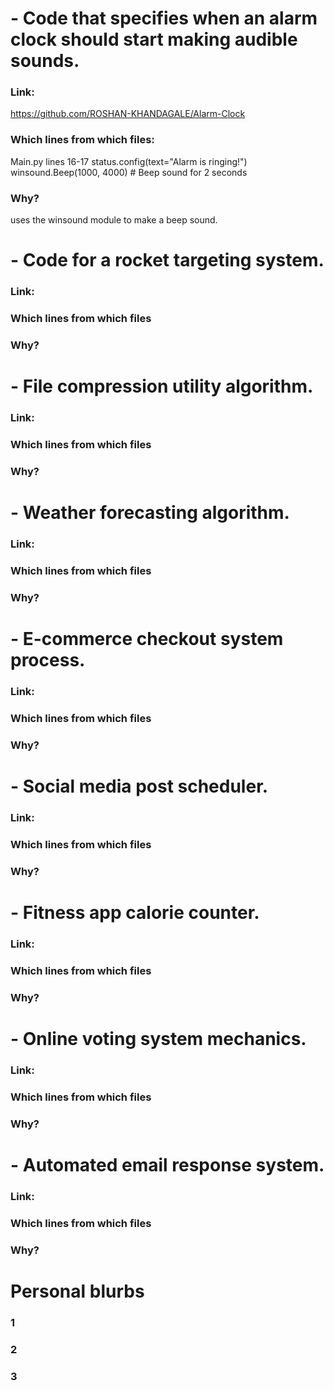 
# - Code that specifies when an alarm clock should start making audible sounds.


### Link:
https://github.com/ROSHAN-KHANDAGALE/Alarm-Clock

### Which lines from which files:
Main.py
lines 16-17
    status.config(text="Alarm is ringing!")
    winsound.Beep(1000, 4000)  # Beep sound for 2 seconds

### Why?
uses the winsound module to make a beep sound. 

# - Code for a rocket targeting system.

### Link: 

### Which lines from which files

### Why?


# - File compression utility algorithm.

### Link: 

### Which lines from which files

### Why?


# - Weather forecasting algorithm.

### Link: 

### Which lines from which files

### Why?


# - E-commerce checkout system process.

### Link: 

### Which lines from which files

### Why?
 

# - Social media post scheduler.

### Link: 

### Which lines from which files

### Why?


# - Fitness app calorie counter.

### Link: 

### Which lines from which files

### Why?


# - Online voting system mechanics.

### Link: 

### Which lines from which files

### Why?


# - Automated email response system.

### Link: 

### Which lines from which files

### Why?


# Personal blurbs

### 1

### 2

### 3
